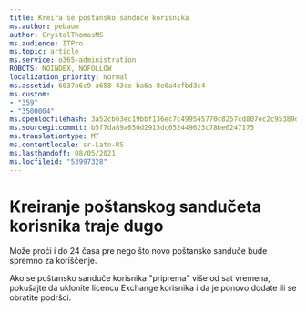 ```yaml
---
title: Kreira se poštansko sanduče korisnika
ms.author: pebaum
author: CrystalThomasMS
ms.audience: ITPro
ms.topic: article
ms.service: o365-administration
ROBOTS: NOINDEX, NOFOLLOW
localization_priority: Normal
ms.assetid: 6037a6c9-a658-43ce-ba6a-8e0a4efbd3c4
ms.custom:
- "359"
- "3500004"
ms.openlocfilehash: 3a52cb63ec19bbf136ec7c499545770c8257cd807ec2c95389d19df455232c4a
ms.sourcegitcommit: b5f7da89a650d2915dc652449623c78be6247175
ms.translationtype: MT
ms.contentlocale: sr-Latn-RS
ms.lasthandoff: 08/05/2021
ms.locfileid: "53997328"
---
```

# <a name="user-mailbox-creation-is-taking-a-long-time"></a>Kreiranje poštanskog sandučeta korisnika traje dugo

Može proći i do 24 časa pre nego što novo poštansko sanduče bude spremno za korišćenje.
  
Ako se poštansko sanduče korisnika "priprema" više od sat vremena, pokušajte da uklonite licencu Exchange korisnika i da [](https://go.microsoft.com/fwlink/p/?linkid=518322)je ponovo dodate ili se obratite podršci.
